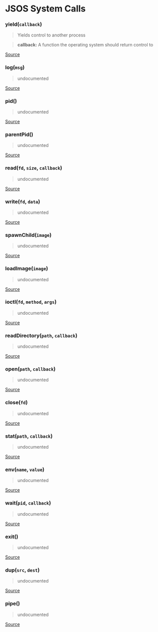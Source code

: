 # JSOS System Calls
### yield(`callback`)

> 
> Yields control to another process
> 

> **callback:** A function the operating system should return control to

[Source](../kernel/js/kernel/process.js#L87)

### log(`msg`)

> undocumented

[Source](../kernel/js/kernel/process.js#L97)

### pid()

> undocumented

[Source](../kernel/js/kernel/process.js#L100)

### parentPid()

> undocumented

[Source](../kernel/js/kernel/process.js#L103)

### read(`fd`, `size`, `callback`)

> undocumented

[Source](../kernel/js/kernel/process.js#L110)

### write(`fd`, `data`)

> undocumented

[Source](../kernel/js/kernel/process.js#L122)

### spawnChild(`image`)

> undocumented

[Source](../kernel/js/kernel/process.js#L131)

### loadImage(`image`)

> undocumented

[Source](../kernel/js/kernel/process.js#L150)

### ioctl(`fd`, `method`, `args`)

> undocumented

[Source](../kernel/js/kernel/process.js#L156)

### readDirectory(`path`, `callback`)

> undocumented

[Source](../kernel/js/kernel/process.js#L168)

### open(`path`, `callback`)

> undocumented

[Source](../kernel/js/kernel/process.js#L193)

### close(`fd`)

> undocumented

[Source](../kernel/js/kernel/process.js#L212)

### stat(`path`, `callback`)

> undocumented

[Source](../kernel/js/kernel/process.js#L223)

### env(`name`, `value`)

> undocumented

[Source](../kernel/js/kernel/process.js#L253)

### wait(`pid`, `callback`)

> undocumented

[Source](../kernel/js/kernel/process.js#L266)

### exit()

> undocumented

[Source](../kernel/js/kernel/process.js#L288)

### dup(`src`, `dest`)

> undocumented

[Source](../kernel/js/kernel/process.js#L291)

### pipe()

> undocumented

[Source](../kernel/js/kernel/process.js#L307)

